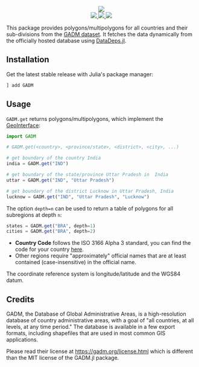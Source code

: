<p align="center">
  <img src="docs/banner.png"><br>
  <a href="https://github.com/JuliaGeo/GADM.jl/actions">
    <img src="https://img.shields.io/github/actions/workflow/status/JuliaGeo/GADM.jl/CI.yml?branch=master">
  </a>
  <a href="https://codecov.io/gh/JuliaGeo/GADM.jl">
    <img src="https://codecov.io/gh/JuliaGeo/GADM.jl/branch/master/graph/badge.svg">
  </a>
  <a href="LICENSE">
    <img src="https://img.shields.io/badge/license-MIT-green.svg">
  </a>
</p>

This package provides polygons/multipolygons for all countries and their sub-divisions from the [GADM dataset](https://gadm.org/).
It fetches the data dynamically from the officially hosted database using [DataDeps.jl](https://github.com/oxinabox/DataDeps.jl).

## Installation

Get the latest stable release with Julia's package manager:

```julia
] add GADM
```

## Usage

`GADM.get` returns polygons/multipolygons, which implement the [GeoInterface](https://github.com/JuliaGeo/GeoInterface.jl):

```julia
import GADM

# GADM.get(<country>, <province/state>, <district>, <city>, ...)

# get boundary of the country India
india = GADM.get("IND")

# get boundary of the state/province Uttar Pradesh in  India
uttar = GADM.get("IND", "Uttar Pradesh")

# get boundary of the district Lucknow in Uttar Pradesh, India
lucknow = GADM.get("IND", "Uttar Pradesh", "Lucknow")
```

The option `depth=n` can be used to return a table of polygons for all subregions at depth `n`:

```julia
states = GADM.get("BRA", depth=1)
cities = GADM.get("BRA", depth=2)
```

- **Country Code** follows the ISO 3166 Alpha 3 standard, you can find the code for your country [here](https://en.wikipedia.org/wiki/ISO_3166-1_alpha-3).  
- Other regions require "approximately" official names that are at least contained (case-insensitive) in the official name.

The coordinate reference system is longitude/latitude and the WGS84 datum.

## Credits

GADM, the Database of Global Administrative Areas, is a high-resolution database of country administrative areas, with a goal of "all countries, at all levels, at any time period." The database is available in a few export formats, including shapefiles that are used in most common GIS applications.

Please read their license at https://gadm.org/license.html which is different than the MIT license of the GADM.jl package.
